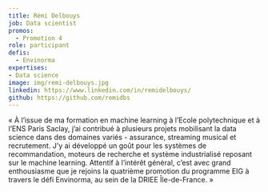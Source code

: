 ```yaml
---
title: Rémi Delbouys
job: Data scientist
promos:
  - Promotion 4
role: participant
defis:
  - Envinorma
expertises:
- Data science
image: img/remi-delbouys.jpg
linkedin: https://www.linkedin.com/in/remidelbouys/
github: https://github.com/remidbs
---
```

« À l’issue de ma formation en machine learning à l’Ecole polytechnique et à l’ENS Paris Saclay, j’ai contribué à plusieurs projets mobilisant la data science dans des domaines variés - assurance, streaming musical et recrutement. J’y ai développé un goût pour les systèmes de recommandation, moteurs de recherche et système industrialisé reposant sur le machine learning. Attentif à l’intérêt général, c’est avec grand enthousiasme que je rejoins la quatrième promotion du programme EIG à travers le défi Envinorma, au sein de la DRIEE Île-de-France. »
